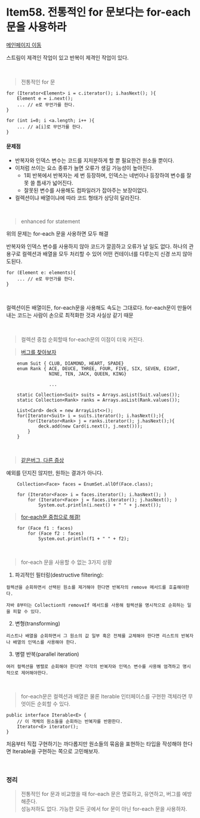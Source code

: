 # Item58. 전통적인 for 문보다는 for-each 문을 사용하라

[메인페이지 이동](../README.md)


스트림이 제격인 작업이 있고 반복이 제격인 작업이 있다.


</br>


> 전통적인 for 문
```
for (Iterator<Element> i = c.iterator(); i.hasNext(); ){
    Element e = i.next();
    ... // e로 무언가를 한다.
}

for (int i=0; i <a.length; i++ ){
    ... // a[i]로 무언가를 한다.
}
```
#### 문제점

- 반복자와 인덱스 변수는 코드를 지저분하게 할 뿐 필요한건 원소들 뿐이다.
- 이처럼 쓰이는 요소 종류가 늘면 오류가 생길 가능성이 높아진다.
  - 1회 반복에서 반복자는 세 번 등장하며, 인덱스는 네번이나 등장하여 변수를 잘못 쓸 틈새가 넓어진다.
  - 잘못된 변수를 사용해도 컴파일러가 잡아주는 보장이없다.
- 컬렉션이냐 배열이냐에 따라 코드 형태가 상당히 달라진다.

</br>

> enhanced for statement

위의 문제는 for-each 문을 사용하면 모두 해결

반복자와 인덱스 변수를 사용하지 않아 코드가 깔끔하고 오류가 날 일도 없다.
하나의 관용구로 컬렉션과 배열을 모두 처리할 수 있어 어떤 컨테이너를 다루는지 신경 쓰지 않아도된다.

```
for (Element e: elements){
    ... // e로 무언가를 한다.
}
```

</br>

컬렉션이든 배열이든, for-each문을 사용해도 속도는 그대로다.
for-each문이 만들어내는 코드는 사람이 손으로 최적화한 것과 사실상 같기 때문

</br>

> 컬렉션 중첩 순회할때 for-each문의 이점이 더욱 커진다.

> [버그를 찾아보자](./java/Item_58_1.java)


```
    enum Suit { CLUB, DIAMOND, HEART, SPADE}
    enum Rank { ACE, DEUCE, THREE, FOUR, FIVE, SIX, SEVEN, EIGHT, 
                NINE, TEN, JACK, QUEEN, KING}

                ...

    static Collection<Suit> suits = Arrays.asList(Suit.values());
    static Collection<Rank> ranks = Arrays.asList(Rank.values());

    List<Card> deck = new ArrayList<>();
    for(Iterator<Suit> i = suits.iterator(); i.hasNext();){
        for(Iterator<Rank> j = ranks.iterator(); j.hasNext();){
            deck.add(new Card(i.next(), j.next()));
        }   
    }
```

</br>

> [같은버그, 다른 증상](./java/Item_58_2.java)

예외를 던지진 않지만, 원하는 결과가 아니다.
```
    Collection<Face> faces = EnumSet.allOf(Face.class);

    for (Iterator<Face> i = faces.iterator(); i.hasNext(); )
        for (Iterator<Face> j = faces.iterator(); j.hasNext(); )
            System.out.println(i.next() + " " + j.next());
```

> [for-each문 중첩으로 해결!](./java/Item_58_2.java)
```
    for (Face f1 : faces)
        for (Face f2 : faces)
            System.out.println(f1 + " " + f2);
```

</br>

> for-each 문을 사용할 수 없는 3가지 상황

1. 파괴적인 필터링(destructive filtering): 
```
컬렉션을 순회하면서 선택된 원소를 제거해야 한다면 반복자의 remove 메서드를 호출해야한다.

자바 8부터는 Collection의 removeIf 메서드를 사용해 컬렉션을 명시적으로 순회하는 일을 피할 수 있다.
```

2. 변형(transforming)
```
리스트나 배열을 순회하면서 그 원소의 값 일부 혹은 전체를 교체해야 한다면 리스트의 반복자나 배열의 인덱스를 사용해야 한다.
```
3. 병렬 반복(parallel iteration)
```
여러 컬렉션을 병렬로 순회해야 한다면 각각의 반복자와 인덱스 변수를 사용해 엄격하고 명시적으로 제어해야한다.
```

</br>

> for-each문은 컬렉션과 배열은 물론 Iterable 인터페이스를 구현한 객체라면 무엇이든 순회할 수 있다.

```
public interface Iterable<E> {
    // 이 객체의 원소들을 순회하는 반복자를 반환한다.
    Iterator<E> iterator();
}
```

처음부터 직접 구현하기는 까다롭지만 원소들의 묶음을 표현하는 타입을 작성해야 한다면 Iterable을 구현하는 쪽으로 고민해보자.


</br>

### 정리

> 전통적인 for 문과 비교했을 때 for-each 문은 명료하고, 유연하고, 버그를 예방해준다. </br>
성능저하도 없다. 가능한 모든 곳에서 for 문이 아닌 for-each 문을 사용하자. </b> </br>